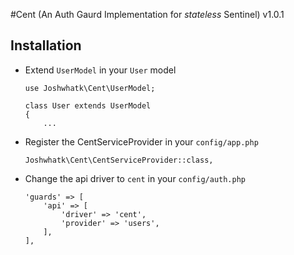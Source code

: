 #Cent (An Auth Gaurd Implementation for *stateless* Sentinel) v1.0.1

## Installation

- Extend `UserModel` in your `User` model

    ```
    use Joshwhatk\Cent\UserModel;

    class User extends UserModel
    {
        ...
    ```

- Register the CentServiceProvider in your `config/app.php`

    ```
    Joshwhatk\Cent\CentServiceProvider::class,
    ```

- Change the api driver to `cent` in your `config/auth.php`

    ```
    'guards' => [
        'api' => [
            'driver' => 'cent',
            'provider' => 'users',
        ],
    ],
    ```